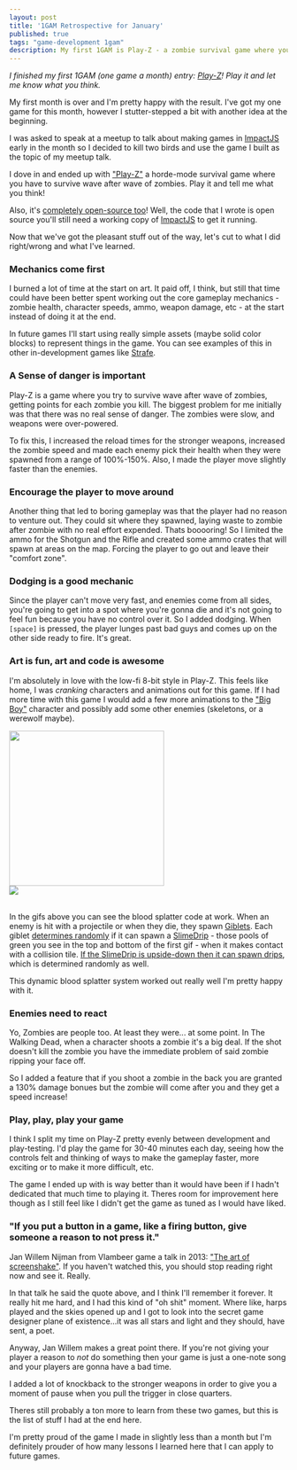 ```yaml
---
layout: post
title: '1GAM Retrospective for January'
published: true
tags: "game-development 1gam"
description: My first 1GAM is Play-Z - a zombie survival game where you fight wave after wave of the undead!
---
```


_I finished my first 1GAM (one game a month) entry: [Play-Z](http://codeimpossible.com/play-z)! Play it and let me know what you think._

My first month is over and I'm pretty happy with the result. I've got my one game for this month, however I stutter-stepped a bit with another idea at the beginning.

I was asked to speak at a meetup to talk about making games in [ImpactJS](http://impactjs.com) early in the month so I decided to kill two birds and use the game I built as the topic of my meetup talk.

I dove in and ended up with ["Play-Z"](http://codeimpossible.com/play-z) a horde-mode survival game where you have to survive wave after wave of zombies. Play it and tell me what you think!

Also, it's [completely open-source too](https://github.com/codeimpossible/play-z)! Well, the code that I wrote is open source you'll still need a working copy of [ImpactJS](http://impactjs.com/) to get it running.

Now that we've got the pleasant stuff out of the way, let's cut to what I did right/wrong and what I've learned.

### Mechanics come first
I burned a lot of time at the start on art. It paid off, I think, but still that time could have been better spent working out the core gameplay mechanics - zombie health, character speeds, ammo, weapon damage, etc - at the start instead of doing it at the end.

In future games I'll start using really simple assets (maybe solid color blocks) to represent things in the game. You can see examples of this in other in-development games like [Strafe](https://www.youtube.com/watch?v=48GlqcTDqzc&feature=youtu.be&t=1m21s).

### A Sense of danger is important
Play-Z is a game where you try to survive wave after wave of zombies, getting points for each zombie you kill. The biggest problem for me initially was that there was no real sense of danger. The zombies were slow, and weapons were over-powered.

To fix this, I increased the reload times for the stronger weapons, increased the zombie speed and made each enemy pick their health when they were spawned from a range of 100%-150%. Also, I made the player move slightly faster than the enemies.

### Encourage the player to move around
Another thing that led to boring gameplay was that the player had no reason to venture out. They could sit where they spawned, laying waste to zombie after zombie with no real effort expended. Thats booooring! So I limited the ammo for the Shotgun and the Rifle and created some ammo crates that will spawn at areas on the map. Forcing the player to go out and leave their "comfort zone".

### Dodging is a good mechanic
Since the player can't move very fast, and enemies come from all sides, you're going to get into a spot where you're gonna die and it's not going to feel fun because you have no control over it. So I added dodging. When `[space]` is pressed, the player lunges past bad guys and comes up on the other side ready to fire. It's great.

### Art is fun, art and code is awesome
I'm absolutely in love with the low-fi 8-bit style in Play-Z. This feels like home, I was _cranking_ characters and animations out for this game. If I had more time with this game I would add a few more animations to the ["Big Boy"](https://github.com/codeimpossible/play-z/blob/master/media/big-boy.png) character and possibly add some other enemies (skeletons, or a werewolf maybe).

<div class="col-md-12">
  <div class="col-md-6">
    <img src="{{ site.url }}/assets/posts/1gam-jan/drips-slo.gif" style="height: 280px;" />
  </div>
  <div class="col-md-6">
    <img src="{{ site.url }}/assets/posts/1gam-jan/moar-splatter.gif" />
  </div>
</div>

<div class="clearfix">&nbsp;</div>

In the gifs above you can see the blood splatter code at work. When an enemy is hit with a projectile or when they die, they spawn [Giblets](https://github.com/codeimpossible/play-z/blob/master/lib/game/effects/zombie-giblet.js). Each giblet [determines randomly](https://github.com/codeimpossible/play-z/blob/master/lib/game/effects/zombie-giblet.js#L31-L34) if it can spawn a [SlimeDrip](https://github.com/codeimpossible/play-z/blob/master/lib/game/effects/slime-drip.js) - those pools of green you see in the top and bottom of the first gif - when it makes contact with a collision tile. [If the SlimeDrip is upside-down then it can spawn drips](https://github.com/codeimpossible/play-z/blob/master/lib/game/effects/slime-drip.js#L54-L59), which is determined randomly as well.

This dynamic blood splatter system worked out really well I'm pretty happy with it.

### Enemies need to react
Yo, Zombies are people too. At least they were... at some point. In The Walking Dead, when a character shoots a zombie it's a big deal. If the shot doesn't kill the zombie you have the immediate problem of said zombie ripping your face off.

So I added a feature that if you shoot a zombie in the back you are granted a 130% damage bonues but the zombie will come after you and they get a speed increase!

### Play, play, play your game
I think I split my time on Play-Z pretty evenly between development and play-testing. I'd play the game for 30-40 minutes each day, seeing how the controls felt and thinking of ways to make the gameplay faster, more exciting or to make it more difficult, etc.

The game I ended up with is way better than it would have been if I hadn't dedicated that much time to playing it. Theres room for improvement here though as I still feel like I didn't get the game as tuned as I would have liked.

### "If you put a button in a game, like a firing button, give someone a reason to not press it."
Jan Willem Nijman from Vlambeer game a talk in 2013: ["The art of screenshake"](https://www.youtube.com/watch?v=AJdEqssNZ-U). If you haven't watched this, you should stop reading right now and see it. Really.

In that talk he said the quote above, and I think I'll remember it forever. It really hit me hard, and I had this kind of "oh shit" moment. Where like, harps played and the skies opened up and I got to look into the secret game designer plane of existence...it was all stars and light and they should, have sent, a poet.

Anyway, Jan Willem makes a great point there. If you're not giving your player a reason to _not_ do something then your game is just a one-note song and your players are gonna have a bad time.

I added a lot of knockback to the stronger weapons in order to give you a moment of pause when you pull the trigger in close quarters.

Theres still probably a ton more to learn from these two games, but this is the list of stuff I had at the end here.

I'm pretty proud of the game I made in slightly less than a month but I'm definitely prouder of how many lessons I learned here that I can apply to future games.
